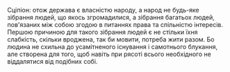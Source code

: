 Сціпіон: отож держава є власністю народу, а народ не будь-яке зібрання людей, що якось згромадилися, а зібрання багатьох людей, пов'язаних між собою згодою в питаннях права та спільністю інтересів. Першою причиною для такого зібрання людей є не стільки їхня слабкість, скільки вроджена, так би мовити, потреба жити разом. Бо людина не схильна до усамітненого існування і самотнього блукання, але створена для того, щоб навіть при рясоті всього необхідного не віддалятися від подібних собі.